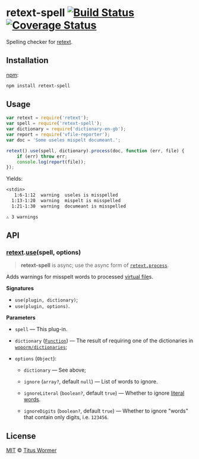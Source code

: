 # retext-spell [![Build Status](https://img.shields.io/travis/wooorm/retext-spell.svg)](https://travis-ci.org/wooorm/retext-spell) [![Coverage Status](https://img.shields.io/codecov/c/github/wooorm/retext-spell.svg)](https://codecov.io/github/wooorm/retext-spell)

Spelling checker for [retext](https://github.com/wooorm/retext).

## Installation

[npm](https://docs.npmjs.com/cli/install):

```bash
npm install retext-spell
```

## Usage

```js
var retext = require('retext');
var spell = require('retext-spell');
var dictionary = require('dictionary-en-gb');
var report = require('vfile-reporter');
var doc = 'Some useles mispelt documeant.';

retext().use(spell, dictionary).process(doc, function (err, file) {
    if (err) throw err;
    console.log(report(file));
});
```

Yields:

```txt
<stdin>
   1:6-1:12  warning  useles is misspelled                                    spelling
  1:13-1:20  warning  mispelt is misspelled                                   spelling
  1:21-1:30  warning  documeant is misspelled                                 spelling

⚠ 3 warnings
```

## API

### [retext](https://github.com/wooorm/retext#api).[use](https://github.com/wooorm/retext#retextuseplugin-options)(spell, options)

> **retext-spell** is async; use the async form of
> [`retext.process`](https://github.com/wooorm/retext#retextprocessvalue-done).

Adds warnings for misspelt words to processed [virtual
file](https://github.com/wooorm/vfile)s.

**Signatures**

*   `use(plugin, dictionary)`;
*   `use(plugin, options)`.

**Parameters**

*   `spell` — This plug-in.

*   `dictionary` ([`Function`](https://github.com/wooorm/dictionaries))
    — The result of requiring one of the dictionaries in
    [`wooorm/dictionaries`](https://github.com/wooorm/dictionaries);

*   `options` (`Object`):

    *   `dictionary` — See above;

    *   `ignore` (`array?`, default `null`) — List of words to ignore.

    *   `ignoreLiteral` (`boolean?`, default `true`)
        — Whether to ignore [literal words](https://github.com/wooorm/nlcst-is-literal#isliteralparent-index).

    *   `ignoreDigits` (`boolean?`, default `true`)
        — Whether to ignore "words" that contain only digits, i.e. `123456`.

## License

[MIT](LICENSE) © [Titus Wormer](http://wooorm.com)
